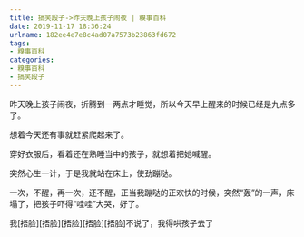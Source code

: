 ```yaml
---
title: 搞笑段子->昨天晚上孩子闹夜 | 糗事百科
date: 2019-11-17 18:36:24
urlname: 182ee4e7e8c4ad07a7573b23863fd672
tags: 
- 糗事百科
categories:
- 糗事百科
- 搞笑段子
---
```

昨天晚上孩子闹夜，折腾到一两点才睡觉，所以今天早上醒来的时候已经是九点多了。

想着今天还有事就赶紧爬起来了。

穿好衣服后，看着还在熟睡当中的孩子，就想着把她喊醒。

突然心生一计，于是我就站在床上，使劲蹦哒。

一次，不醒，再一次，还不醒，正当我蹦哒的正欢快的时候，突然“轰”的一声，床塌了，把孩子吓得“哇哇”大哭，好了。

我[捂脸][捂脸][捂脸][捂脸][捂脸]不说了，我得哄孩子去了


